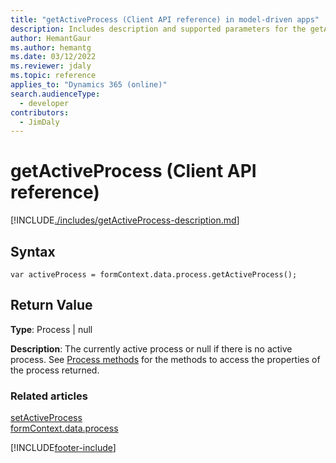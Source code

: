 ```yaml
---
title: "getActiveProcess (Client API reference) in model-driven apps"
description: Includes description and supported parameters for the getActiveProcess method.
author: HemantGaur
ms.author: hemantg
ms.date: 03/12/2022
ms.reviewer: jdaly
ms.topic: reference
applies_to: "Dynamics 365 (online)"
search.audienceType: 
  - developer
contributors:
  - JimDaly
---
```

# getActiveProcess (Client API reference)



[!INCLUDE[./includes/getActiveProcess-description.md](./includes/getActiveProcess-description.md)]

## Syntax

`var activeProcess = formContext.data.process.getActiveProcess();`

## Return Value

**Type**: Process | null

**Description**: The currently active process or null if there is no active process. See [Process methods](../../formContext-data-process.md#process-methods) for the methods to access the properties of the process returned.

### Related articles

[setActiveProcess](setActiveProcess.md)   
[formContext.data.process](../../formContext-data-process.md)
 
[!INCLUDE[footer-include](../../../../../../includes/footer-banner.md)]
